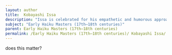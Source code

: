 ```yaml
---
layout: author
title:  Kobayashi Issa
description: "Issa is celebrated for his empathetic and humorous approach to poetry. His haikus often feature personal reflection on nature, focusing on small creatures and the simple joys found in everyday life."
subject: "Early Haiku Masters (17th–18th centuries)"
parent: Early Haiku Masters (17th–18th centuries)
permalink: /Early Haiku Masters (17th–18th centuries)/ Kobayashi Issa/
---
```


does this matter?
